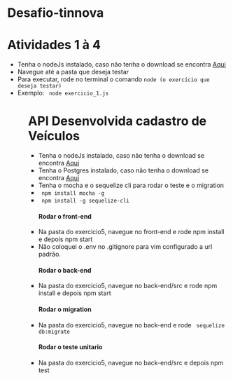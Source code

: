 ﻿# Desafio-tinnova

<h1>Atividades 1 à 4</h1>
<ul>
    <li> Tenha o nodeJs instalado, caso não tenha o download se encontra <a href="https://nodejs.org/en/">Aqui</a>
    <li> Navegue até a pasta que deseja testar </li>
    <li> Para executar, rode no terminal o comando <code>node (o exercício que deseja testar)</code></li>
    <li>Exemplo: <code> node exercicio_1.js </code> </li>
<ul>

 <h1>API Desenvolvida cadastro de Veículos</h1>
 <ul>
    <li> Tenha o nodeJs instalado, caso não tenha o download se encontra <a href="https://nodejs.org/en/download/">Aqui</a>
        <li> Tenha o Postgres instalado, caso não tenha o download se encontra <a href="https://www.postgresql.org/download/">Aqui</a>
        <li> Tenha o mocha e o sequelize cli para rodar o teste e o migration</a>
    <li><code> npm install mocha -g </code> </li>
     <li><code> npm install -g sequelize-cli </code> </li>
        <h4>Rodar o front-end</h4>
    <li> Na pasta do exercicio5, navegue no front-end e rode npm install e depois npm start </li>
    <li> Não coloquei o .env no .gitignore para vim configurado a url padrão.</li>
     <h4>Rodar o back-end</h4>
     <li> Na pasta do exercicio5, navegue no back-end/src e rode npm install e depois npm start </li>
          <h4>Rodar o migration</h4>
     <li> Na pasta do exercicio5, navegue no back-end e rode <code> sequelize db:migrate </code> </li>
          <h4>Rodar o teste unitario</h4>
     <li> Na pasta do exercicio5, navegue no back-end/src  e depois npm test </li>
 </url>
    
    
    
